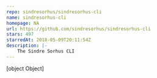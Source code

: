 ```yaml
---
repo: sindresorhus/sindresorhus-cli
name: sindresorhus-cli
homepage: NA
url: https://github.com/sindresorhus/sindresorhus-cli
stars: 497
starredAt: 2018-05-09T20:11:54Z
description: |-
    The Sindre Sorhus CLI
---
```


[object Object]
